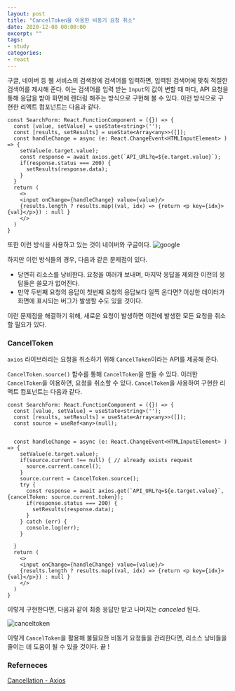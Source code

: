 ```yaml
---
layout: post
title: "CancelToken을 이용한 비동기 요청 취소"
date: 2020-12-08 00:00:00
excerpt: ""
tags:
- study
categories:
- react
---
```


구글, 네이버 등 웹 서비스의 검색창에 검색어를 입력하면, 입력된 검색어에 맞춰 적절한 검색어를 제시해 준다.
이는 검색어를 입력 받는 `Input`의 값이 변할 때 마다, API 요청을 통해 응답을 받아 화면에 렌더링 해주는 방식으로 구현해 볼 수 있다.
이런 방식으로 구현한 리액트 컴포넌트는 다음과 같다.

```
const SearchForm: React.FunctionComponent = ({}) => {
  const [value, setValue] = useState<string>('');
  const [results, setResults] = useState<Array<any>>([]);
  const handleChange = async (e: React.ChangeEvent<HTMLInputElement> ) => {
    setValue(e.target.value);
    const response = await axios.get(`API_URL?q=${e.target.value}`);
    if(response.status === 200) {
      setResults(response.data);
    }
  }
  return (
    <>
    <input onChange={handleChange} value={value}/>
    {results.length ? results.map((val, idx) => {return <p key={idx}>{val}</p>}) : null }
    </>
  )
}
```

또한 이런 방식을 사용하고 있는 것이 네이버와 구글이다.
![google](#https://github.com/dghg/dghg.github.io/blob/master/_posts/img/cancel1.PNG?raw=true)


하지만 이런 방식들의 경우, 다음과 같은 문제점이 있다.
- 당연히 리소스를 낭비한다. 요청을 여러개 보내며, 마지막 응답을 제외한 이전의 응답들은 쓸모가 없어진다.
- 만약 두번째 요청의 응답이 첫번째 요청의 응답보다 일찍 온다면? 이상한 데이터가 화면에 표시되는 버그가 발생할 수도 있을 것이다.

이런 문제점을 해결하기 위해, 새로운 요청이 발생하면 이전에 발생한 모든 요청을 취소할 필요가 있다.

 ### CancelToken
 `axios` 라이브러리는 요청을 취소하기 위해 `CancelToken`이라는 API를 제공해 준다.

 `CancelToken.source()` 함수를 통해 `CancelToken`을 만들 수 있다.
 이러한 `CancelToken`을 이용하면, 요청을 취소할 수 있다.
 `CancelToken`을 사용하여 구현한 리액트 컴포넌트는 다음과 같다.

```
const SearchForm: React.FunctionComponent = ({}) => {
  const [value, setValue] = useState<string>('');
  const [results, setResults] = useState<Array<any>>([]);
  const source = useRef<any>(null);


  const handleChange = async (e: React.ChangeEvent<HTMLInputElement> ) => {
    setValue(e.target.value);
    if(source.current !== null) { // already exists request
      source.current.cancel();
    }
    source.current = CancelToken.source();
    try {
      const response = await axios.get(`API_URL?q=${e.target.value}`, {cancelToken: source.current.token});
      if(response.status === 200) {
        setResults(response.data);
      }
    } catch (err) {
      console.log(err);
    }

  }
  return (
    <>
    <input onChange={handleChange} value={value}/>
    {results.length ? results.map((val, idx) => {return <p key={idx}>{val}</p>}) : null }
    </>
  )
}
```
이렇게 구현한다면, 다음과 같이 최종 응답만 받고 나머지는 *canceled* 된다.

![canceltoken](#https://github.com/dghg/dghg.github.io/blob/master/_posts/img/cancel1.PNG?raw=true)

이렇게 `CancelToken`을 활용해 불필요한 비동기 요청들을 관리한다면, 리소스 낭비들을 줄이는 데 도움이 될 수 있을 것이다. 끝 !

### Referneces

[Cancellation - Axios](#https://github.com/axios/axios#cancellation)
